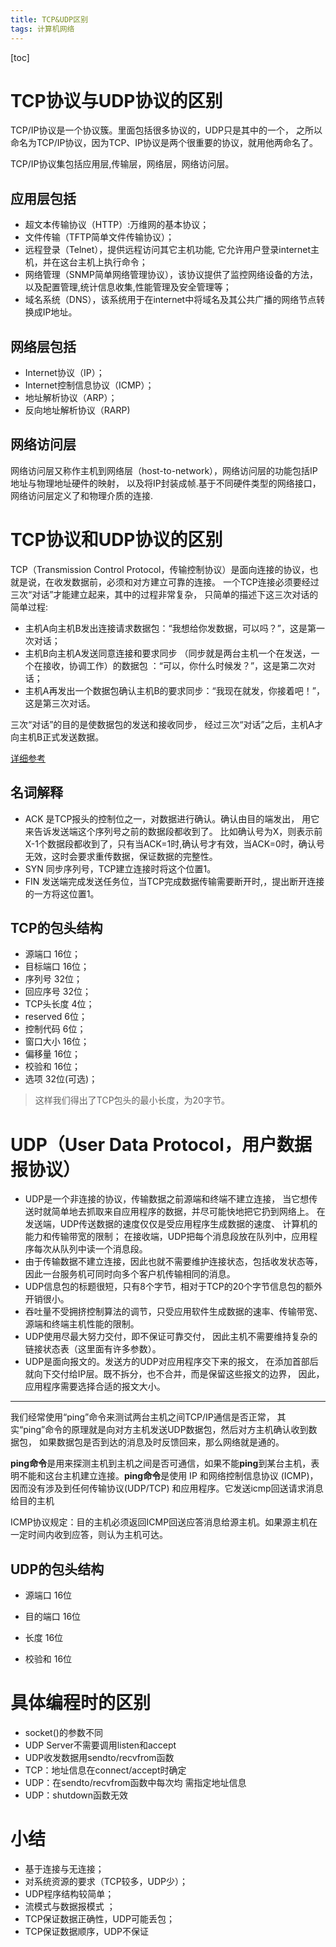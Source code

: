 ```yaml
---
title: TCP&UDP区别
tags: 计算机网络
---
```


[toc]

# **TCP协议与UDP协议的区别**

TCP/IP协议是一个协议簇。里面包括很多协议的，UDP只是其中的一个， 之所以命名为TCP/IP协议，因为TCP、IP协议是两个很重要的协议，就用他两命名了。

 TCP/IP协议集包括应用层,传输层，网络层，网络访问层。

## 应用层包括

- 超文本传输协议（HTTP）:万维网的基本协议；
- 文件传输（TFTP简单文件传输协议）；
- 远程登录（Telnet），提供远程访问其它主机功能, 它允许用户登录internet主机，并在这台主机上执行命令；
- 网络管理（SNMP简单网络管理协议），该协议提供了监控网络设备的方法， 以及配置管理,统计信息收集,性能管理及安全管理等；
- 域名系统（DNS），该系统用于在internet中将域名及其公共广播的网络节点转换成IP地址。

## 网络层包括

- Internet协议（IP）；
- Internet控制信息协议（ICMP）；
- 地址解析协议（ARP）；
- 反向地址解析协议（RARP)

## 网络访问层

网络访问层又称作主机到网络层（host-to-network），网络访问层的功能包括IP地址与物理地址硬件的映射，  以及将IP封装成帧.基于不同硬件类型的网络接口，网络访问层定义了和物理介质的连接.  

# **TCP协议和UDP协议的区别**

TCP（Transmission Control  Protocol，传输控制协议）是面向连接的协议，也就是说，在收发数据前，必须和对方建立可靠的连接。  一个TCP连接必须要经过三次“对话”才能建立起来，其中的过程非常复杂， 只简单的描述下这三次对话的简单过程:

- 主机A向主机B发出连接请求数据包：“我想给你发数据，可以吗？”，这是第一次对话； 
- 主机B向主机A发送同意连接和要求同步 （同步就是两台主机一个在发送，一个在接收，协调工作）的数据包 ：“可以，你什么时候发？”，这是第二次对话； 
- 主机A再发出一个数据包确认主机B的要求同步：“我现在就发，你接着吧！”， 这是第三次对话。

三次“对话”的目的是使数据包的发送和接收同步， 经过三次“对话”之后，主机A才向主机B正式发送数据。

[详细参考](/_posts/2020-06-12-TCP三次握手四次挥手.md)

## 名词解释

- ACK 是TCP报头的控制位之一，对数据进行确认。确认由目的端发出， 用它来告诉发送端这个序列号之前的数据段都收到了。  比如确认号为X，则表示前X-1个数据段都收到了，只有当ACK=1时,确认号才有效，当ACK=0时，确认号无效，这时会要求重传数据，保证数据的完整性。
- SYN 同步序列号，TCP建立连接时将这个位置1。
- FIN 发送端完成发送任务位，当TCP完成数据传输需要断开时,，提出断开连接的一方将这位置1。

## TCP的包头结构

- 源端口 16位；
- 目标端口 16位；
- 序列号 32位；
-  回应序号 32位；
- TCP头长度 4位；
- reserved 6位；
- 控制代码 6位；
- 窗口大小 16位；
- 偏移量 16位；
- 校验和 16位；
- 选项 32位(可选)；

> 这样我们得出了TCP包头的最小长度，为20字节。

# **UDP（User Data Protocol，用户数据报协议）**

- UDP是一个非连接的协议，传输数据之前源端和终端不建立连接，  当它想传送时就简单地去抓取来自应用程序的数据，并尽可能快地把它扔到网络上。 在发送端，UDP传送数据的速度仅仅是受应用程序生成数据的速度、  计算机的能力和传输带宽的限制； 在接收端，UDP把每个消息段放在队列中，应用程序每次从队列中读一个消息段。
- 由于传输数据不建立连接，因此也就不需要维护连接状态，包括收发状态等， 因此一台服务机可同时向多个客户机传输相同的消息。 
- UDP信息包的标题很短，只有8个字节，相对于TCP的20个字节信息包的额外开销很小。 
- 吞吐量不受拥挤控制算法的调节，只受应用软件生成数据的速率、传输带宽、 源端和终端主机性能的限制。 
- UDP使用尽最大努力交付，即不保证可靠交付， 因此主机不需要维持复杂的链接状态表（这里面有许多参数）。
- UDP是面向报文的。发送方的UDP对应用程序交下来的报文， 在添加首部后就向下交付给IP层。既不拆分，也不合并，而是保留这些报文的边界， 因此，应用程序需要选择合适的报文大小。 

---

我们经常使用“ping”命令来测试两台主机之间TCP/IP通信是否正常， 其实“ping”命令的原理就是向对方主机发送UDP数据包，然后对方主机确认收到数据包， 如果数据包是否到达的消息及时反馈回来，那么网络就是通的。



**ping命令**是用来探测主机到主机之间是否可通信，如果不能**ping**到某台主机，表明不能和这台主机建立连接。**ping命令**是使用 IP 和网络控制信息协议 (ICMP)，因而没有涉及到任何传输协议(UDP/TCP) 和应用程序。它发送icmp回送请求消息给目的主机



ICMP协议规定：目的主机必须返回ICMP回送应答消息给源主机。如果源主机在一定时间内收到应答，则认为主机可达。

## **UDP的包头结构**

- 源端口 16位 

- 目的端口 16位 

- 长度 16位 

- 校验和 16位

# 具体编程时的区别

- socket()的参数不同 
- UDP Server不需要调用listen和accept 
- UDP收发数据用sendto/recvfrom函数 
- TCP：地址信息在connect/accept时确定 
- UDP：在sendto/recvfrom函数中每次均 需指定地址信息 
- UDP：shutdown函数无效

# 小结

- 基于连接与无连接； 
- 对系统资源的要求（TCP较多，UDP少）；
- UDP程序结构较简单；
- 流模式与数据报模式 ；
- TCP保证数据正确性，UDP可能丢包；
- TCP保证数据顺序，UDP不保证
